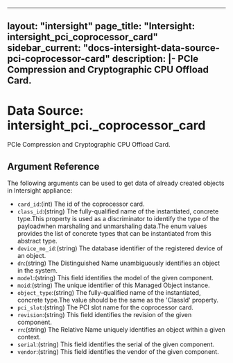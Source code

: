 
---
layout: "intersight"
page_title: "Intersight: intersight_pci_coprocessor_card"
sidebar_current: "docs-intersight-data-source-pci-coprocessor-card"
description: |-
PCIe Compression and Cryptographic CPU Offload Card.
---

# Data Source: intersight_pci._coprocessor_card
PCIe Compression and Cryptographic CPU Offload Card.
## Argument Reference
The following arguments can be used to get data of already created objects in Intersight appliance:
* `card_id`:(int) The id of the coprocessor card. 
* `class_id`:(string) The fully-qualified name of the instantiated, concrete type.This property is used as a discriminator to identify the type of the payloadwhen marshaling and unmarshaling data.The enum values provides the list of concrete types that can be instantiated from this abstract type. 
* `device_mo_id`:(string) The database identifier of the registered device of an object. 
* `dn`:(string) The Distinguished Name unambiguously identifies an object in the system. 
* `model`:(string) This field identifies the model of the given component. 
* `moid`:(string) The unique identifier of this Managed Object instance. 
* `object_type`:(string) The fully-qualified name of the instantiated, concrete type.The value should be the same as the 'ClassId' property. 
* `pci_slot`:(string) The PCI slot name for the coprocessor card. 
* `revision`:(string) This field identifies the revision of the given component. 
* `rn`:(string) The Relative Name uniquely identifies an object within a given context. 
* `serial`:(string) This field identifies the serial of the given component. 
* `vendor`:(string) This field identifies the vendor of the given component. 
